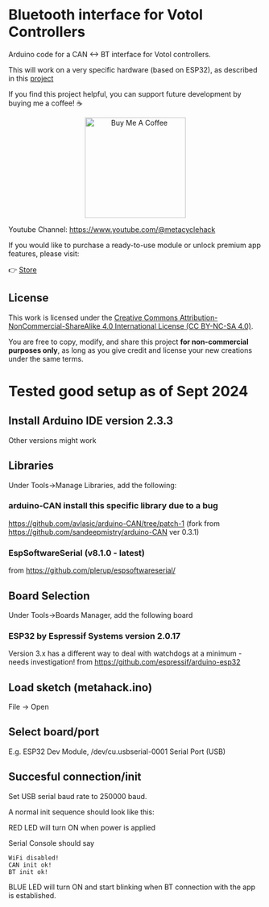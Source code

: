# Bluetooth interface for Votol Controllers

Arduino code for a CAN &lt;-> BT interface for Votol controllers.

This will work on a very specific hardware (based on ESP32), as described in this [project](https://github.com/virgilm/votol_tuner_hardware)

If you find this project helpful, you can support future development by buying me a coffee! ☕

<p align="center">
  <a href="https://www.buymeacoffee.com/metahack" target="_blank">
    <img src="https://cdn.buymeacoffee.com/buttons/v2/default-yellow.png" alt="Buy Me A Coffee" width="200">
  </a>
</p>

Youtube Channel: https://www.youtube.com/@metacyclehack

If you would like to purchase a ready-to-use module or unlock premium app features, please visit:

👉 [Store](https://buymeacoffee.com/metahack/extras)

## License
This work is licensed under the [Creative Commons Attribution-NonCommercial-ShareAlike 4.0 International License (CC BY-NC-SA 4.0)](https://creativecommons.org/licenses/by-nc-sa/4.0/).

You are free to copy, modify, and share this project **for non-commercial purposes only**, as long as you give credit and license your new creations under the same terms.

# Tested good setup as of Sept 2024

## Install Arduino IDE version 2.3.3
Other versions might work

## Libraries
Under Tools->Manage Libraries, add the following:

### arduino-CAN install this specific library due to a bug
https://github.com/avlasic/arduino-CAN/tree/patch-1
(fork from https://github.com/sandeepmistry/arduino-CAN ver 0.3.1)

### EspSoftwareSerial (v8.1.0 - latest)

from https://github.com/plerup/espsoftwareserial/

## Board Selection
Under Tools->Boards Manager, add the following board

### ESP32 by Espressif Systems version 2.0.17
Version 3.x has a different way to deal with watchdogs at a minimum - needs investigation!
from https://github.com/espressif/arduino-esp32

## Load sketch (metahack.ino)

File -> Open

## Select board/port

E.g. ESP32 Dev Module, /dev/cu.usbserial-0001 Serial Port (USB)

## Succesful connection/init

Set USB serial baud rate to 250000 baud.

A normal init sequence should look like this:

RED LED will turn ON when power is applied

Serial Console should say

```
WiFi disabled!
CAN init ok!
BT init ok!
```

BLUE LED will turn ON and start blinking when BT connection with the app is established.

